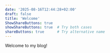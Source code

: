 ```yaml
---
date: '2025-08-16T12:44:28+02:00'
draft: false
title: 'Welcome'
ShowShareButtons: true
showShareButtons: true  # Try both cases
shareButtons: true      # Try alternative name
---
```



Welcome to my blog!